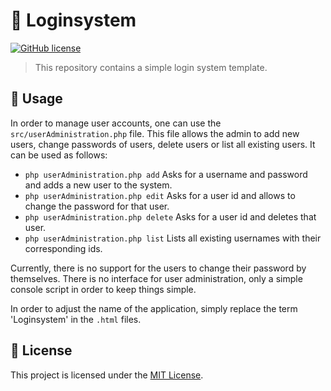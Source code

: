 # :closed_lock_with_key: Loginsystem

[![GitHub license](https://img.shields.io/github/license/Malte311/Loginsystem)](https://github.com/Malte311/Loginsystem/blob/master/LICENSE)

> This repository contains a simple login system template.

## :key: Usage

In order to manage user accounts, one can use the `src/userAdministration.php` file. This file allows the admin to add new users, change passwords of users, delete users or list all existing users. It can be used as follows:

- `php userAdministration.php add` Asks for a username and password and adds a new user to the system.
- `php userAdministration.php edit` Asks for a user id and allows to change the password for that user.
- `php userAdministration.php delete` Asks for a user id and deletes that user.
- `php userAdministration.php list` Lists all existing usernames with their corresponding ids.

Currently, there is no support for the users to change their password by themselves. There is no interface for user administration, only a simple console script in order to keep things simple.

In order to adjust the name of the application, simply replace the term 'Loginsystem' in the `.html` files.

## :page_facing_up: License

This project is licensed under the [MIT License](https://github.com/Malte311/Loginsystem/blob/master/LICENSE).

